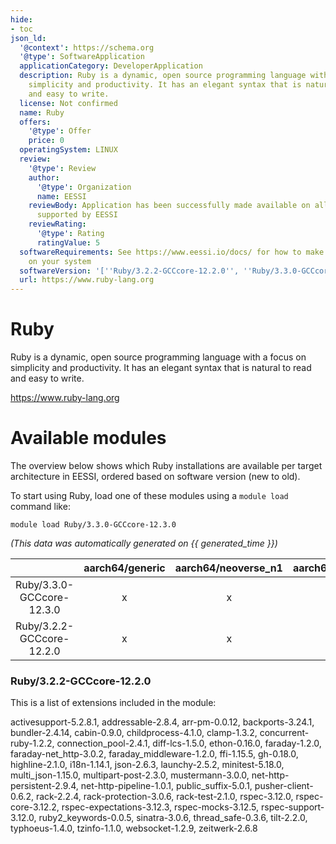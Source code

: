 ```yaml
---
hide:
- toc
json_ld:
  '@context': https://schema.org
  '@type': SoftwareApplication
  applicationCategory: DeveloperApplication
  description: Ruby is a dynamic, open source programming language with a focus on
    simplicity and productivity. It has an elegant syntax that is natural to read
    and easy to write.
  license: Not confirmed
  name: Ruby
  offers:
    '@type': Offer
    price: 0
  operatingSystem: LINUX
  review:
    '@type': Review
    author:
      '@type': Organization
      name: EESSI
    reviewBody: Application has been successfully made available on all architectures
      supported by EESSI
    reviewRating:
      '@type': Rating
      ratingValue: 5
  softwareRequirements: See https://www.eessi.io/docs/ for how to make EESSI available
    on your system
  softwareVersion: '[''Ruby/3.2.2-GCCcore-12.2.0'', ''Ruby/3.3.0-GCCcore-12.3.0'']'
  url: https://www.ruby-lang.org
---
```


Ruby
====


Ruby is a dynamic, open source programming language with a focus on simplicity and productivity. It has an elegant syntax that is natural to read and easy to write.

https://www.ruby-lang.org
# Available modules


The overview below shows which Ruby installations are available per target architecture in EESSI, ordered based on software version (new to old).

To start using Ruby, load one of these modules using a `module load` command like:

```shell
module load Ruby/3.3.0-GCCcore-12.3.0
```

*(This data was automatically generated on {{ generated_time }})*  

| |aarch64/generic|aarch64/neoverse_n1|aarch64/neoverse_v1|aarch64/nvidia|x86_64/generic|x86_64/amd/zen2|x86_64/amd/zen3|x86_64/amd/zen4|x86_64/intel/haswell|x86_64/intel/sapphirerapids|x86_64/intel/skylake_avx512|aarch64/nvidia/grace|
| :---: | :---: | :---: | :---: | :---: | :---: | :---: | :---: | :---: | :---: | :---: | :---: | :---: |
|Ruby/3.3.0-GCCcore-12.3.0|x|x|x|-|x|x|x|x|x|x|x|x|
|Ruby/3.2.2-GCCcore-12.2.0|x|x|x|-|x|x|x|x|x|x|x|x|


### Ruby/3.2.2-GCCcore-12.2.0

This is a list of extensions included in the module:

activesupport-5.2.8.1, addressable-2.8.4, arr-pm-0.0.12, backports-3.24.1, bundler-2.4.14, cabin-0.9.0, childprocess-4.1.0, clamp-1.3.2, concurrent-ruby-1.2.2, connection_pool-2.4.1, diff-lcs-1.5.0, ethon-0.16.0, faraday-1.2.0, faraday-net_http-3.0.2, faraday_middleware-1.2.0, ffi-1.15.5, gh-0.18.0, highline-2.1.0, i18n-1.14.1, json-2.6.3, launchy-2.5.2, minitest-5.18.0, multi_json-1.15.0, multipart-post-2.3.0, mustermann-3.0.0, net-http-persistent-2.9.4, net-http-pipeline-1.0.1, public_suffix-5.0.1, pusher-client-0.6.2, rack-2.2.4, rack-protection-3.0.6, rack-test-2.1.0, rspec-3.12.0, rspec-core-3.12.2, rspec-expectations-3.12.3, rspec-mocks-3.12.5, rspec-support-3.12.0, ruby2_keywords-0.0.5, sinatra-3.0.6, thread_safe-0.3.6, tilt-2.2.0, typhoeus-1.4.0, tzinfo-1.1.0, websocket-1.2.9, zeitwerk-2.6.8